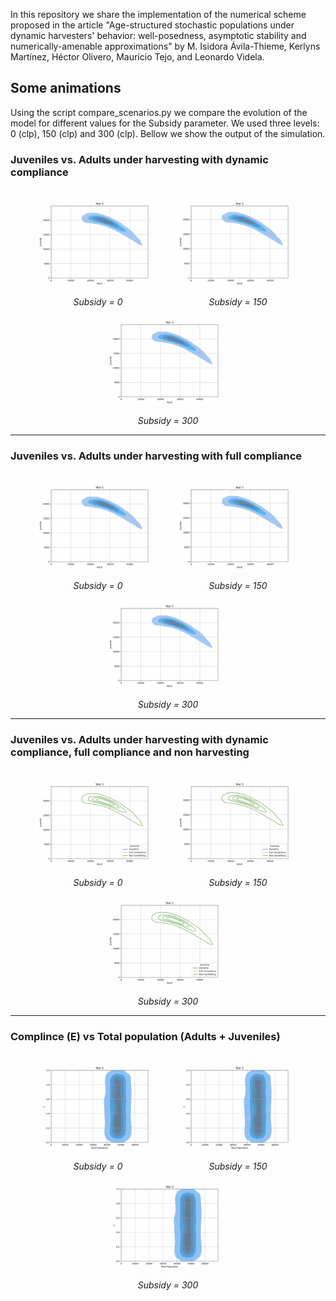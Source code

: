 In this repository we share the implementation of the numerical scheme proposed in the article "Age-structured stochastic populations under dynamic  harvesters' behavior: well-posedness, asymptotic stability and numerically-amenable approximations" by M. Isidora Ávila-Thieme, Kerlyns Martínez, Héctor Olivero, Mauricio Tejo, and Leonardo Videla.

## Some animations

Using the script compare_scenarios.py we compare the evolution of the model for different values for the Subsidy parameter. We used three levels: 0 (clp), 150 (clp) and 300 (clp). Bellow we show the output of the simulation.

### Juveniles vs. Adults under harvesting with dynamic compliance

<div align="center">
  <div style="display: inline-block; text-align: center;">
    <img src="animations/comparingBySubsidy/0/LevelSetHistogram_J_vs_A.gif" alt="Subsidy = 0" width="200" style="padding: 10px;">
    <br>
    <em>Subsidy = 0</em>
  </div>
  <div style="display: inline-block; text-align: center;">
    <img src="animations/comparingBySubsidy/150/LevelSetHistogram_J_vs_A.gif" alt="Subsidy = 150" width="200" style="padding: 10px;">
    <br>
    <em>Subsidy = 150</em>
  </div>
  <div style="display: inline-block; text-align: center;">
    <img src="animations/comparingBySubsidy/300/LevelSetHistogram_J_vs_A.gif" alt="Subsidy = 300" width="200" style="padding: 10px;">
    <br>
    <em>Subsidy = 300</em>
  </div>
</div>

---

### Juveniles vs. Adults under harvesting with full compliance

<div align="center">
  <div style="display: inline-block; text-align: center;">
    <img src="animations/comparingBySubsidy/0/LevelSetHistogram_J_vs_A_fc.gif" alt="Subsidy = 0" width="200" style="padding: 10px;">
    <br>
    <em>Subsidy = 0</em>
  </div>
  <div style="display: inline-block; text-align: center;">
    <img src="animations/comparingBySubsidy/150/LevelSetHistogram_J_vs_A_fc.gif" alt="Subsidy = 150" width="200" style="padding: 10px;">
    <br>
    <em>Subsidy = 150</em>
  </div>
  <div style="display: inline-block; text-align: center;">
    <img src="animations/comparingBySubsidy/300/LevelSetHistogram_J_vs_A_fc.gif" alt="Subsidy = 300" width="200" style="padding: 10px;">
    <br>
    <em>Subsidy = 300</em>
  </div>
</div>

---

### Juveniles vs. Adults under harvesting with dynamic compliance, full compliance and non harvesting

<div align="center">
  <div style="display: inline-block; text-align: center;">
    <img src="animations/comparingBySubsidy/0/LevelSetHistogram_J_vs_A_scenarios.gif" alt="Subsidy = 0" width="200" style="padding: 10px;">
    <br>
    <em>Subsidy = 0</em>
  </div>
  <div style="display: inline-block; text-align: center;">
    <img src="animations/comparingBySubsidy/150/LevelSetHistogram_J_vs_A_scenarios.gif" alt="Subsidy = 150" width="200" style="padding: 10px;">
    <br>
    <em>Subsidy = 150</em>
  </div>
  <div style="display: inline-block; text-align: center;">
    <img src="animations/comparingBySubsidy/300/LevelSetHistogram_J_vs_A_scenarios.gif" alt="Subsidy = 300" width="200" style="padding: 10px;">
    <br>
    <em>Subsidy = 300</em>
  </div>
</div>

---

### Complince (E) vs Total population (Adults + Juveniles)

<div align="center">
  <div style="display: inline-block; text-align: center;">
    <img src="animations/comparingBySubsidy/0/LevelSetHistogram_E_vs_TP.gif" alt="Subsidy = 0" width="200" style="padding: 10px;">
    <br>
    <em>Subsidy = 0</em>
  </div>
  <div style="display: inline-block; text-align: center;">
    <img src="animations/comparingBySubsidy/150/LevelSetHistogram_E_vs_TP.gif" alt="Subsidy = 150" width="200" style="padding: 10px;">
    <br>
    <em>Subsidy = 150</em>
  </div>
  <div style="display: inline-block; text-align: center;">
    <img src="animations/comparingBySubsidy/300/LevelSetHistogram_E_vs_TP.gif" alt="Subsidy = 300" width="200" style="padding: 10px;">
    <br>
    <em>Subsidy = 300</em>
  </div>
</div>
